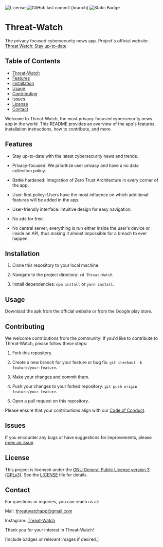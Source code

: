 <img alt="License" src="https://img.shields.io/github/license/kochas23/Threat-Watch?style=for-the-badge&logoColor=%23008080&label=License&labelColor=#23008080&color=#23009010">
<img alt="GitHub last commit (branch)" src="https://img.shields.io/github/last-commit/kochas23/Threat-Watch/Core?style=for-the-badge&logoColor=%23002147&label=Last%20commit&labelColor=%23002147&color=%2300FF00">
<img alt="Static Badge" src="https://img.shields.io/badge/Active-brightgreen?style=for-the-badge&label=Status&labelColor=%23008080&color=%23009010">


# Threat-Watch
The privacy focused cybersecurity news app. Project's official website: [Threat Watch: Stay up-to-date](https://threatwatch.unofficialcreators.com)

## Table of Contents

- [Threat-Watch](#threat-watch)
- [Features](#features)
- [Installation](#installation)
- [Usage](#usage)
- [Contributing](#contributing)
- [Issues](#issues)
- [License](#license)
- [Contact](#contact)


Welcome to Threat-Watch, the most privacy-focused cybersecurity news app in the world. This README provides an overview of the app's features, installation instructions, how to contribute, and more.

## Features

- Stay up-to-date with the latest cybersecurity news and trends.

- Privacy-focused: We prioritize user privacy and have a no data collection policy.

- Battle hardened: Integration of Zero Trust Architecture in every corner of the app.

- User-first policy: Users have the most influence on which additional features will be added in the app.

- User-friendly interface: Intuitive design for easy navigation.

- No ads for free.

- No central server, everything is run either inside the user's device or inside an API, thus making it almost impossible for a breach to ever happen.

## Installation

1. Clone this repository to your local machine.

2. Navigate to the project directory: `cd Threat-Watch`.

3. Install dependencies: `npm install` or `yarn install`.

## Usage

Download the apk from the official website or from the Google play store.

## Contributing

We welcome contributions from the community! If you'd like to contribute to Threat-Watch, please follow these steps:

1. Fork this repository.

2. Create a new branch for your feature or bug fix: `git checkout -b feature/your-feature`.

3. Make your changes and commit them.

4. Push your changes to your forked repository: `git push origin feature/your-feature`.

5. Open a pull request on this repository.

Please ensure that your contributions align with our [Code of Conduct](CODE_OF_CONDUCT.md).

## Issues

If you encounter any bugs or have suggestions for improvements, please [open an issue](https://github.com/kochas23/Threat-Watch/issues).

## License

This project is licensed under the [GNU General Public License version 3 (GPLv3)](https://github.com/kochas23/Threat-Watch/blob/Core/LICENSE). See the [LICENSE](https://github.com/kochas23/Threat-Watch/blob/Core/LICENSE) file for details.

## Contact

For questions or inquiries, you can reach us at:

Mail: threatwatchapp@gmail.com 

Instagram: [Threat-Watch](https://instagram.com/_threat_watch_official_?utm_source=qr&igshid=NGExMmI2YTkyZg%3D%3D)

Thank you for your interest in Threat-Watch!

[Include badges or relevant images if desired.]
